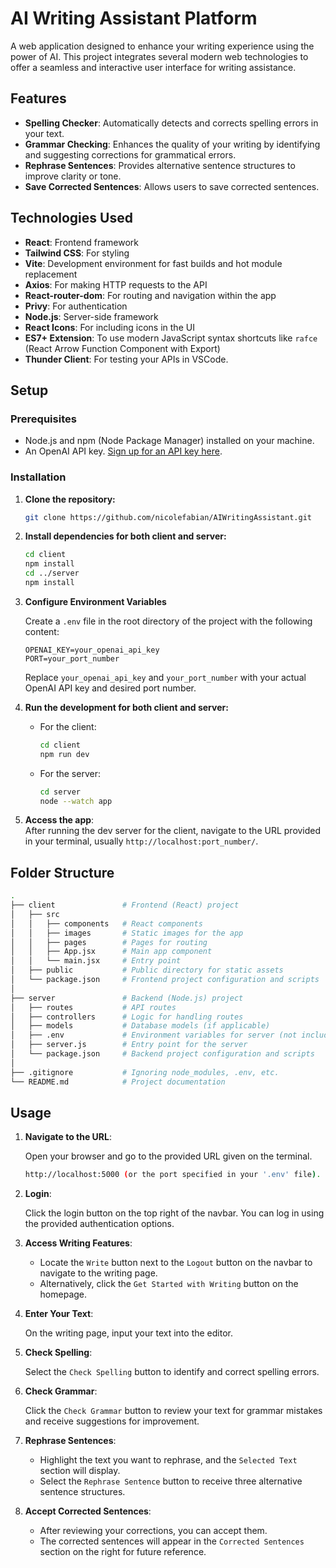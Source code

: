 # AI Writing Assistant Platform

A web application designed to enhance your writing experience using the power of AI. This project integrates several modern web technologies to offer a seamless and interactive user interface for writing assistance.

## **Features**

- **Spelling Checker**: Automatically detects and corrects spelling errors in your text.
- **Grammar Checking**: Enhances the quality of your writing by identifying and suggesting corrections for grammatical errors.
- **Rephrase Sentences**: Provides alternative sentence structures to improve clarity or tone.
- **Save Corrected Sentences**: Allows users to save corrected sentences.

## **Technologies Used**
- **React**: Frontend framework
- **Tailwind CSS**: For styling
- **Vite**: Development environment for fast builds and hot module replacement
- **Axios**: For making HTTP requests to the API
- **React-router-dom**: For routing and navigation within the app
- **Privy**: For authentication
- **Node.js**: Server-side framework
- **React Icons**: For including icons in the UI
- **ES7+ Extension**: To use modern JavaScript syntax shortcuts like `rafce` (React Arrow Function Component with Export)
- **Thunder Client**: For testing your APIs in VSCode.

## **Setup**

### **Prerequisites**
- Node.js and npm (Node Package Manager) installed on your machine.
- An OpenAI API key. [Sign up for an API key here](https://beta.openai.com/signup/).

### **Installation**

1. **Clone the repository:**

    ```bash
    git clone https://github.com/nicolefabian/AIWritingAssistant.git
    ```

2. **Install dependencies for both client and server:**

    ```bash
    cd client
    npm install
    cd ../server
    npm install
    ```
3. **Configure Environment Variables**

   Create a `.env` file in the root directory of the project with the following content:

   ```env
   OPENAI_KEY=your_openai_api_key
   PORT=your_port_number
    ```
   Replace `your_openai_api_key` and `your_port_number` with your actual OpenAI API key and desired port number.
   
3. **Run the development for both client and server:**

    - For the client:
      ```bash
      cd client
      npm run dev
      ```

    - For the server:
      ```bash
      cd server
      node --watch app
      ```

4. **Access the app**:  
   After running the dev server for the client, navigate to the URL provided in your terminal, usually `http://localhost:port_number/`.

## **Folder Structure**

```bash
.
├── client               # Frontend (React) project
│   ├── src
│   │   ├── components   # React components
│   │   ├── images       # Static images for the app
│   │   ├── pages        # Pages for routing
│   │   ├── App.jsx      # Main app component
│   │   └── main.jsx     # Entry point
│   ├── public           # Public directory for static assets
│   └── package.json     # Frontend project configuration and scripts
│
├── server               # Backend (Node.js) project
│   ├── routes           # API routes
│   ├── controllers      # Logic for handling routes
│   ├── models           # Database models (if applicable)
│   ├── .env             # Environment variables for server (not included in repo)
│   ├── server.js        # Entry point for the server
│   └── package.json     # Backend project configuration and scripts
│
├── .gitignore           # Ignoring node_modules, .env, etc.
└── README.md            # Project documentation
```

## **Usage**

1. **Navigate to the URL**:

   Open your browser and go to the provided URL given on the terminal.
   ```bash
   http://localhost:5000 (or the port specified in your '.env' file).
   ```
   
3. **Login**:

   Click the login button on the top right of the navbar. You can log in using the provided authentication options.

6. **Access Writing Features**: 
   - Locate the `Write` button next to the `Logout` button on the navbar to navigate to the writing page.
   - Alternatively, click the `Get Started with Writing` button on the homepage.

7. **Enter Your Text**:

   On the writing page, input your text into the editor.

9. **Check Spelling**:

   Select the `Check Spelling` button to identify and correct spelling errors.

10. **Check Grammar**:

       Click the `Check Grammar` button to review your text for grammar mistakes and receive suggestions for improvement.

12. **Rephrase Sentences**:
       - Highlight the text you want to rephrase, and the `Selected Text` section will display.
       - Select the `Rephrase Sentence` button to receive three alternative sentence structures.
   
11. **Accept Corrected Sentences**: 
       - After reviewing your corrections, you can accept them.
       - The corrected sentences will appear in the `Corrected Sentences` section on the right for future reference.

